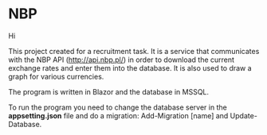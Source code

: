 # NBP

Hi

This project created for a recruitment task.  It is a service that communicates with the NBP API (http://api.nbp.pl/) in order to download the current exchange rates and enter them into the database. 
It is also used to draw a graph for various currencies.

The program is written in Blazor and the database in MSSQL.

To run the program you need to change the database server in the <strong> appsetting.json</strong> file and do a migration: Add-Migration [name] and Update-Database.
